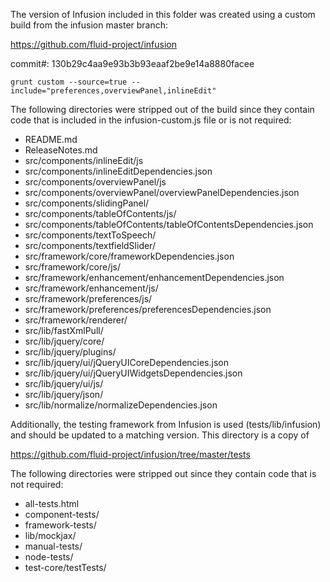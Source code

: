 The version of Infusion included in this folder was created using a custom build from the infusion master branch:

https://github.com/fluid-project/infusion

commit#: 130b29c4aa9e93b3b93eaaf2be9e14a8880facee

```
grunt custom --source=true --include="preferences,overviewPanel,inlineEdit"
```

The following directories were stripped out of the build since they contain code that is included in the infusion-custom.js file or is not required:

* README.md
* ReleaseNotes.md
* src/components/inlineEdit/js
* src/components/inlineEditDependencies.json
* src/components/overviewPanel/js
* src/components/overviewPanel/overviewPanelDependencies.json
* src/components/slidingPanel/
* src/components/tableOfContents/js/
* src/components/tableOfContents/tableOfContentsDependencies.json
* src/components/textToSpeech/
* src/components/textfieldSlider/
* src/framework/core/frameworkDependencies.json
* src/framework/core/js/
* src/framework/enhancement/enhancementDependencies.json
* src/framework/enhancement/js/
* src/framework/preferences/js/
* src/framework/preferences/preferencesDependencies.json
* src/framework/renderer/
* src/lib/fastXmlPull/
* src/lib/jquery/core/
* src/lib/jquery/plugins/
* src/lib/jquery/ui/jQueryUICoreDependencies.json
* src/lib/jquery/ui/jQueryUIWidgetsDependencies.json
* src/lib/jquery/ui/js/
* src/lib/jquery/json/
* src/lib/normalize/normalizeDependencies.json

Additionally, the testing framework from Infusion is used (tests/lib/infusion) and should be updated to a matching version. This directory is a copy of

https://github.com/fluid-project/infusion/tree/master/tests

The following directories were stripped out since they contain code that is not required:

* all-tests.html
* component-tests/
* framework-tests/
* lib/mockjax/
* manual-tests/
* node-tests/
* test-core/testTests/
